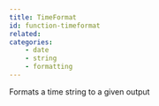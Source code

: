 ```yaml
---
title: TimeFormat
id: function-timeformat
related:
categories:
    - date
    - string
    - formatting
---
```


Formats a time string to a given output